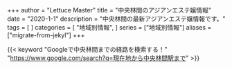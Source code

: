 +++
author = "Lettuce Master"
title = "中央林間のアジアンエステ嬢情報"
date = "2020-1-1"
description = "中央林間の最新アジアンエステ嬢情報です。"
tags = [
]
categories = [
    "地域別情報",
]
series = ["地域別情報"]
aliases = ["migrate-from-jekyl"]
+++

{{< keyword "Googleで中央林間までの経路を検索する！" "https://www.google.com/search?q=現在地から中央林間駅まで" >}}

